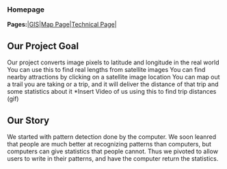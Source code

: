 ### Homepage  
**Pages:**|[GIS](https://rickyroze.github.io/SoftDesFinalProject/GIS "GIS info page")|[Map Page](https://rickyroze.github.io/SoftDesFinalProject/MapPage)|[Technical Page](https://rickyroze.github.io/SoftDesFinalProject/TechnicalPage)|
## Our Project Goal

Our project converts image pixels to latitude and longitude in the real world
You can use this to find real lengths from satellite images
You can find nearby attractions by clicking on a satellite image location
You can map out a trail you are taking or a trip, and it will deliver the distance of that trip and some statistics about it
*Insert Video of us using this to find trip distances (gif)

## Our Story
We started with pattern detection done by the computer. We soon leanred that people are much better at recognizing patterns than computers, but computers can give statistics that people cannot. Thus we pivoted to allow users to write in their patterns, and have the computer return the statistics. 
